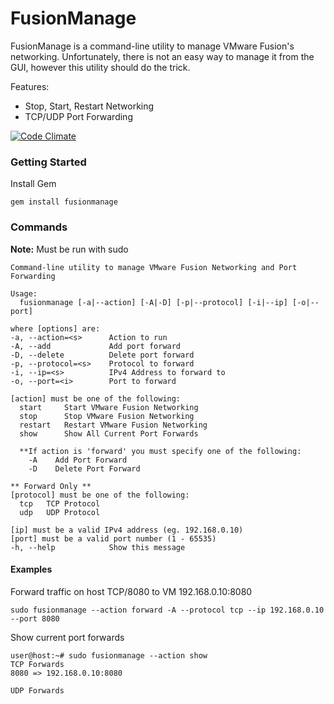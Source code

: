 FusionManage
============

FusionManage is a command-line utility to manage VMware Fusion's networking. Unfortunately, there is not an easy way to manage it from the GUI, however this utility should do the trick.

Features:
* Stop, Start, Restart Networking
* TCP/UDP Port Forwarding

[![Code Climate](https://codeclimate.com/github/yzguy/fusionmanage/badges/gpa.svg)](https://codeclimate.com/github/yzguy/fusionmanage)

### Getting Started

Install Gem

`gem install fusionmanage`

### Commands

**Note:** Must be run with sudo

```
Command-line utility to manage VMware Fusion Networking and Port Forwarding

Usage:
  fusionmanage [-a|--action] [-A|-D] [-p|--protocol] [-i|--ip] [-o|--port]

where [options] are:
-a, --action=<s>      Action to run
-A, --add             Add port forward
-D, --delete          Delete port forward
-p, --protocol=<s>    Protocol to forward
-i, --ip=<s>          IPv4 Address to forward to
-o, --port=<i>        Port to forward

[action] must be one of the following:
  start     Start VMware Fusion Networking
  stop      Stop VMware Fusion Networking
  restart   Restart VMware Fusion Networking
  show      Show All Current Port Forwards

  **If action is 'forward' you must specify one of the following:
    -A    Add Port Forward
    -D    Delete Port Forward

** Forward Only **
[protocol] must be one of the following:
  tcp   TCP Protocol
  udp   UDP Protocol

[ip] must be a valid IPv4 address (eg. 192.168.0.10)
[port] must be a valid port number (1 - 65535)
-h, --help            Show this message
```

#### Examples

Forward traffic on host TCP/8080 to VM 192.168.0.10:8080

```
sudo fusionmanage --action forward -A --protocol tcp --ip 192.168.0.10 --port 8080
```


Show current port forwards

```
user@host:~# sudo fusionmanage --action show
TCP Forwards
8080 => 192.168.0.10:8080

UDP Forwards
```
